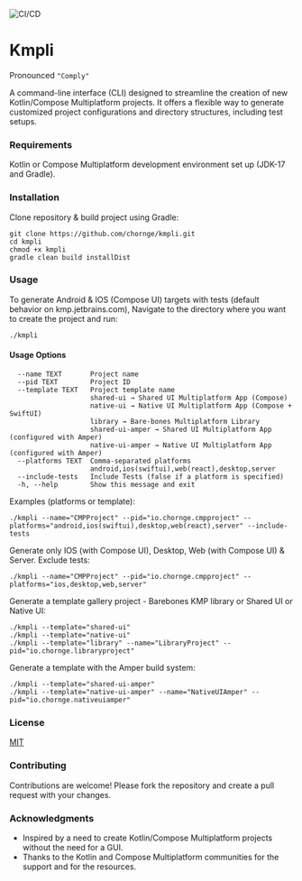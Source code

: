 ![CI/CD](https://github.com/chornge/kmpli/actions/workflows/build.yml/badge.svg?branch=main)

# Kmpli

Pronounced `"Comply"`

A command-line interface (CLI) designed to streamline the creation of new Kotlin/Compose Multiplatform
projects. It offers a flexible way to generate customized project configurations and directory structures, including
test setups.

### Requirements

Kotlin or Compose Multiplatform development environment set up (JDK-17 and Gradle).

### Installation

Clone repository & build project using Gradle:

```
git clone https://github.com/chornge/kmpli.git
cd kmpli
chmod +x kmpli
gradle clean build installDist
```

### Usage

To generate Android & IOS (Compose UI) targets with tests (default behavior on kmp.jetbrains.com),
Navigate to the directory where you want to create the project and run:

```
./kmpli
```

#### Usage Options

```
  --name TEXT       Project name
  --pid TEXT        Project ID
  --template TEXT   Project template name
                    shared-ui → Shared UI Multiplatform App (Compose)
                    native-ui → Native UI Multiplatform App (Compose + SwiftUI) 
                    library → Bare-bones Multiplatform Library
                    shared-ui-amper → Shared UI Multiplatform App (configured with Amper)
                    native-ui-amper → Native UI Multiplatform App (configured with Amper)
  --platforms TEXT  Comma-separated platforms
                    android,ios(swiftui),web(react),desktop,server
  --include-tests   Include Tests (false if a platform is specified)
  -h, --help        Show this message and exit
```

Examples (platforms or template):

```
./kmpli --name="CMPProject" --pid="io.chornge.cmpproject" --platforms="android,ios(swiftui),desktop,web(react),server" --include-tests
```

Generate only IOS (with Compose UI), Desktop, Web (with Compose UI) & Server. Exclude tests:

```
./kmpli --name="CMPProject" --pid="io.chornge.cmpproject" --platforms="ios,desktop,web,server"
```

Generate a template gallery project - Barebones KMP library or Shared UI or Native UI:

```
./kmpli --template="shared-ui"
./kmpli --template="native-ui"
./kmpli --template="library" --name="LibraryProject" --pid="io.chornge.libraryproject"
```

Generate a template with the Amper build system:

```
./kmpli --template="shared-ui-amper"
./kmpli --template="native-ui-amper" --name="NativeUIAmper" --pid="io.chornge.nativeuiamper"
```

### License

[MIT](LICENSE)

### Contributing

Contributions are welcome! Please fork the repository and create a pull request with your changes.

### Acknowledgments

- Inspired by a need to create Kotlin/Compose Multiplatform projects without the need for a GUI.
- Thanks to the Kotlin and Compose Multiplatform communities for the support and for the resources.